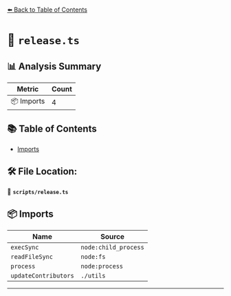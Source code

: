 [⬅️ Back to Table of Contents](../index.md)

# 📄 `release.ts`

## 📊 Analysis Summary

| Metric | Count |
|--------|-------|
| 📦 Imports | 4 |

## 📚 Table of Contents

- [Imports](#imports)

## 🛠️ File Location:
📂 **`scripts/release.ts`**

## 📦 Imports

| Name | Source |
|------|--------|
| `execSync` | `node:child_process` |
| `readFileSync` | `node:fs` |
| `process` | `node:process` |
| `updateContributors` | `./utils` |


---